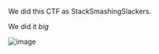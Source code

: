 We did this CTF as StackSmashingSlackers.

We did it *big*


![image](https://source.boomplaymusic.com/buzzgroup1/M00/2B/24/rBEeLGHVb0mAXlXNAAE4nrjfe1w346.jpg)


